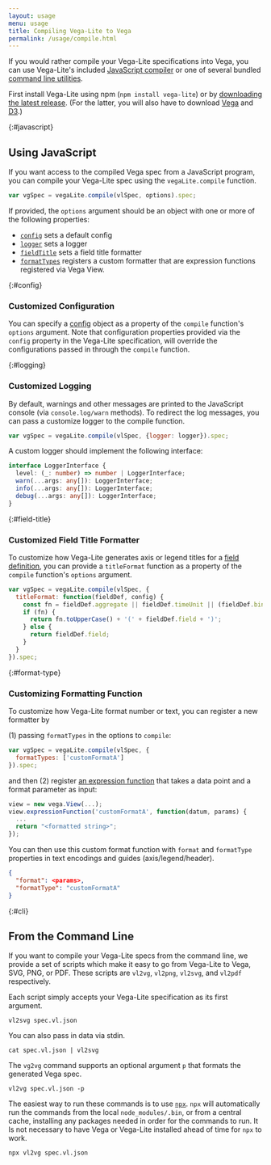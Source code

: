 ```yaml
---
layout: usage
menu: usage
title: Compiling Vega-Lite to Vega
permalink: /usage/compile.html
---
```


If you would rather compile your Vega-Lite specifications into Vega, you can use Vega-Lite's included [JavaScript compiler](#javascript) or one of several bundled [command line utilities](#cli).

First install Vega-Lite using npm (`npm install vega-lite`) or by [downloading the latest release](https://github.com/vega/vega-lite/releases/latest). (For the latter, you will also have to download [Vega](https://github.com/vega/vega/releases/latest) and [D3](https://d3js.org).)

{:#javascript}

## Using JavaScript

If you want access to the compiled Vega spec from a JavaScript program, you can compile your Vega-Lite spec using the `vegaLite.compile` function.

```js
var vgSpec = vegaLite.compile(vlSpec, options).spec;
```

If provided, the `options` argument should be an object with one or more of the following properties:

- [`config`](#config) sets a default config
- [`logger`](#logging) sets a logger
- [`fieldTitle`](#field-title) sets a field title formatter
- [`formatTypes`](#format-type) registers a custom formatter that are expression functions registered via Vega View.

{:#config}

### Customized Configuration

You can specify a [config]({{site.baseurl}}/docs/config.html) object as a property of the `compile` function's `options` argument. Note that configuration properties provided via the `config` property in the Vega-Lite specification, will override the configurations passed in through the `compile` function.

{:#logging}

### Customized Logging

By default, warnings and other messages are printed to the JavaScript console (via `console.log/warn` methods). To redirect the log messages, you can pass a customize logger to the compile function.

```js
var vgSpec = vegaLite.compile(vlSpec, {logger: logger}).spec;
```

A custom logger should implement the following interface:

```typescript
interface LoggerInterface {
  level: (_: number) => number | LoggerInterface;
  warn(...args: any[]): LoggerInterface;
  info(...args: any[]): LoggerInterface;
  debug(...args: any[]): LoggerInterface;
}
```

{:#field-title}

### Customized Field Title Formatter

To customize how Vega-Lite generates axis or legend titles for a [field definition](encoding.html#field-def), you can provide a `titleFormat` function as a property of the `compile` function's `options` argument.

```js
var vgSpec = vegaLite.compile(vlSpec, {
  titleFormat: function(fieldDef, config) {
    const fn = fieldDef.aggregate || fieldDef.timeUnit || (fieldDef.bin && 'bin');
    if (fn) {
      return fn.toUpperCase() + '(' + fieldDef.field + ')';
    } else {
      return fieldDef.field;
    }
  }
}).spec;
```

{:#format-type}

### Customizing Formatting Function

To customize how Vega-Lite format number or text, you can register a new formatter by

(1) passing `formatTypes` in the options to `compile`:

```js
var vgSpec = vegaLite.compile(vlSpec, {
  formatTypes: ['customFormatA']
}).spec;
```

and then (2) register [an expression function](https://vega.github.io/vega/docs/api/extensibility/#expressions) that takes a data point and a format parameter as input:

```js
view = new vega.View(...);
view.expressionFunction('customFormatA', function(datum, params) {
  ...
  return "<formatted string>";
});
```

You can then use this custom format function with `format` and `formatType` properties in text encodings and guides (axis/legend/header).

```json
{
  "format": <params>,
  "formatType": "customFormatA"
}
```

{:#cli}

## From the Command Line

If you want to compile your Vega-Lite specs from the command line, we provide a set of scripts which make it easy to go from Vega-Lite to Vega, SVG, PNG, or PDF. These scripts are `vl2vg`, `vl2png`, `vl2svg`, and `vl2pdf` respectively.

Each script simply accepts your Vega-Lite specification as its first argument.

`vl2svg spec.vl.json`

You can also pass in data via stdin.

`cat spec.vl.json | vl2svg`

The `vg2vg` command supports an optional argument `p` that formats the generated Vega spec.

`vl2vg spec.vl.json -p`

The easiest way to run these commands is to use [`npx`](https://github.com/npm/npx). `npx` will automatically run the commands from the local `node_modules/.bin`, or from a central cache, installing any packages needed in order for the commands to run. It Is not necessary to have Vega or Vega-Lite installed ahead of time for `npx` to work.

`npx vl2vg spec.vl.json`
